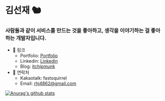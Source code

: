 # 김선재 🐿️

### 사람들과 같이 서비스를 만드는 것을 좋아하고, 생각을 이야기하는 걸 좋아하는 개발자입니다.

- 🔗 링크
  - Portfolio: [Portfolio](https://github.com/kor-Chipmunk/resume)
  - Linkedin: [Linkedin](https://www.linkedin.com/in/%EC%84%A0%EC%9E%AC-%EA%B9%80-123155129/)
  - Blog: [itchipmunk](https://itchipmunk.tistory.com)
- 💬 연락처
  - Kakaotalk: fastsquirrel
  - Email: rhj4862@gmail.com

[![Anurag's github stats](https://github-readme-stats.vercel.app/api?username=kor-Chipmunk)](https://github.com/anuraghazra/github-readme-stats)
